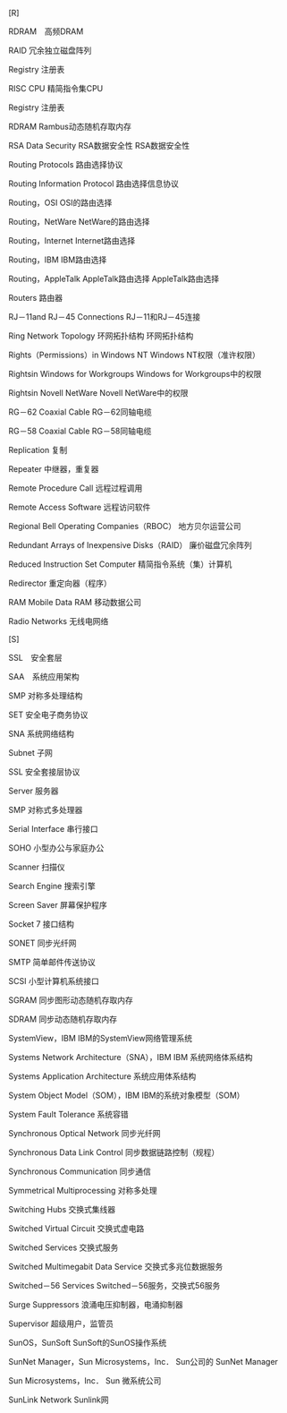 [R]

RDRAM　高频DRAM

RAID 冗余独立磁盘阵列

Registry 注册表

RISC CPU 精简指令集CPU

Registry 注册表

RDRAM Rambus动态随机存取内存

RSA Data Security RSA数据安全性 RSA数据安全性

Routing Protocols 路由选择协议

Routing Information Protocol 路由选择信息协议

Routing，OSI OSI的路由选择

Routing，NetWare NetWare的路由选择

Routing，Internet Internet路由选择

Routing，IBM IBM路由选择

Routing，AppleTalk AppleTalk路由选择 AppleTalk路由选择

Routers 路由器

RJ－11and RJ－45 Connections RJ－11和RJ－45连接

Ring Network Topology 环网拓扑结构 环网拓扑结构

Rights（Permissions）in Windows NT Windows NT权限（准许权限）

Rightsin Windows for Workgroups Windows for Workgroups中的权限

Rightsin Novell NetWare Novell NetWare中的权限

RG－62 Coaxial Cable RG－62同轴电缆

RG－58 Coaxial Cable RG－58同轴电缆

Replication 复制

Repeater 中继器，重复器

Remote Procedure Call 远程过程调用

Remote Access Software 远程访问软件

Regional Bell Operating Companies（RBOC） 地方贝尔运营公司

Redundant Arrays of Inexpensive Disks（RAID） 廉价磁盘冗余阵列

Reduced Instruction Set Computer 精简指令系统（集）计算机

Redirector 重定向器（程序）

RAM Mobile Data RAM 移动数据公司

Radio Networks 无线电网络

[S]

SSL　安全套层

SAA　系统应用架构

SMP 对称多处理结构

SET 安全电子商务协议

SNA 系统网络结构

Subnet 子网

SSL 安全套接层协议

Server 服务器

SMP 对称式多处理器

Serial Interface 串行接口

SOHO 小型办公与家庭办公

Scanner 扫描仪

Search Engine 搜索引擎

Screen Saver 屏幕保护程序

Socket 7 接口结构

SONET 同步光纤网

SMTP 简单邮件传送协议

SCSI 小型计算机系统接口

SGRAM 同步图形动态随机存取内存

SDRAM 同步动态随机存取内存

SystemView，IBM IBM的SystemView网络管理系统

Systems Network Architecture（SNA），IBM IBM 系统网络体系结构

Systems Application Architecture 系统应用体系结构

System Object Model（SOM），IBM IBM的系统对象模型（SOM）

System Fault Tolerance 系统容错

Synchronous Optical Network 同步光纤网

Synchronous Data Link Control 同步数据链路控制（规程）

Synchronous Communication 同步通信

Symmetrical Multiprocessing 对称多处理

Switching Hubs 交换式集线器

Switched Virtual Circuit 交换式虚电路

Switched Services 交换式服务

Switched Multimegabit Data Service 交换式多兆位数据服务

Switched－56 Services Switched－56服务，交换式56服务

Surge Suppressors 浪涌电压抑制器，电涌抑制器

Supervisor 超级用户，监管员

SunOS，SunSoft SunSoft的SunOS操作系统

SunNet Manager，Sun Microsystems，Inc． Sun公司的 SunNet Manager

Sun Microsystems，Inc． Sun 微系统公司

SunLink Network Sunlink网

